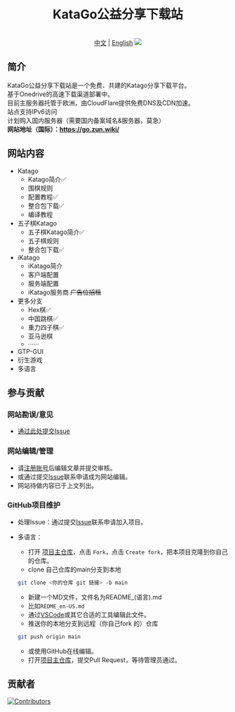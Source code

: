 <div align="center">

# KataGo公益分享下载站

<br>
<a href="https://github.com/ghacglogin/gowiki/blob/main/README.md">中文</a> | <a href="https://github.com/ghacglogin/gowiki/blob/main/README_en-US.md">English</a>


<img src="https://go.zun.wiki/wp-content/uploads/2022/12/sc4.webp" />

</div>

## 简介

KataGo公益分享下载站是一个免费、共建的Katago分享下载平台。<br>
基于Onedrive的高速下载渠道部署中。<br>
目前主服务器托管于欧洲，由CloudFlare提供免费DNS及CDN加速。<br>
站点支持IPv6访问<br>
计划购入国内服务器（需要国内备案域名&服务器，莫急）<br>
**网站地址（国际）：https://go.zun.wiki/**

## 网站内容

* Katago
   * Katago简介✅
   * 围棋规则
   * 配置教程✅
   * 整合包下载✅
   * 编译教程
* 五子棋Katago
   * 五子棋Katago简介✅
   * 五子棋规则
   * 整合包下载✅
* iKatago
   * iKatago简介
   * 客户端配置
   * 服务端配置
   * iKatago服务商 ~~广告位招租~~
* 更多分支
   * Hex棋✅
   * 中国跳棋✅
   * 重力四子棋✅
   * 亚马逊棋
   * ······
* GTP-GUI
* 衍生游戏
* 多语言

## 参与贡献

### 网站勘误/意见

* [通过此处提交Issue](https://github.com/ghacglogin/gowiki/issues)

### 网站编辑/管理

* 请[注册账号](https://go.zun.wiki/wp-login.php)后编辑文章并提交审核。<br>
* 或通过提交[Issue](https://github.com/ghacglogin/gowiki/issues)联系申请成为网站编辑。
* 网站待做内容已于上文列出。

### GitHub项目维护

* 处理Issue：通过提交[Issue](https://github.com/ghacglogin/gowiki/issues)联系申请加入项目。

* 多语言：
   * 打开 [项目主仓库](https://github.com/ghacglogin/gowiki)，点击 `Fork`，点击 `Create fork`，把本项目克隆到你自己的仓库。
   * clone 自己仓库的main分支到本地
    ```bash
    git clone <你的仓库 git 链接> -b main
    ```
    * 新建一个MD文件，文件名为README_(语言).md
    * 比如`REDME_en-US.md`
    * 通过[VSCode](https://code.visualstudio.com/)或其它合适的工具编辑此文件。
    * 推送你的本地分支到远程（你自己fork 的）仓库

    ```bash
    git push origin main
    ```
    * 或使用GitHub在线编辑。
    * 打开[项目主仓库](https://github.com/ghacglogin/gowiki)，提交Pull Request，等待管理员通过。

## 贡献者

[![Contributors](https://contrib.rocks/image?repo=ghacglogin/gowiki)](https://github.com/ghacglogin/gowiki/graphs/contributors)
